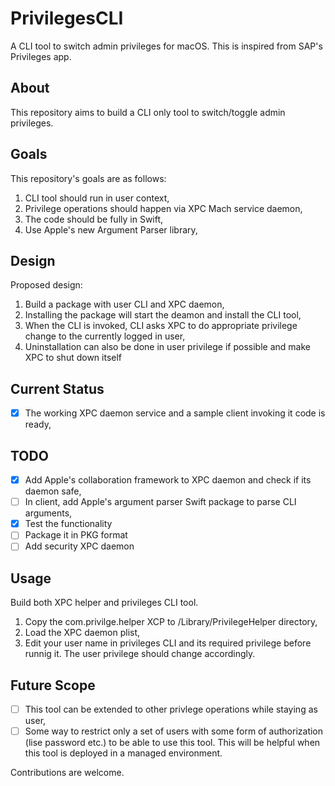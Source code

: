 # PrivilegesCLI
A CLI tool to switch admin privileges for macOS. This is inspired from SAP's Privileges app. 

## About
This repository aims to build a CLI only tool to switch/toggle admin privileges.

## Goals
This repository's goals are as follows:
1. CLI tool should run in user context,
2. Privilege operations should happen via XPC Mach service daemon,
3. The code should be fully in Swift,
4. Use Apple's new Argument Parser library,

## Design
Proposed design:
1. Build a package with user CLI and XPC daemon,
2. Installing the package will start the deamon and install the CLI tool,
3. When the CLI is invoked, CLI asks XPC to do appropriate privilege change to the currently 
logged in user,
4. Uninstallation can also be done in user privilege if possible and make XPC to shut down 
itself

## Current Status
- [x] The working XPC daemon service and a sample client invoking it code is ready,

## TODO
- [x] Add Apple's collaboration framework to XPC daemon and check if its daemon safe,
- [ ] In client, add Apple's argument parser Swift package to parse CLI arguments,
- [x] Test the functionality
- [ ] Package it in PKG format
- [ ] Add security XPC daemon

## Usage
Build both XPC helper and privileges CLI tool. 
1. Copy the com.privilge.helper XCP to /Library/PrivilegeHelper directory,
2. Load the XPC daemon plist,
3. Edit your user name in privileges CLI and its required privilege before runnig it. The user privilege should change accordingly.

## Future Scope
- [ ] This tool can be extended to other privlege operations while staying as user,
- [ ] Some way to restrict only a set of users with some form of authorization (lise password etc.) to 
be able to use this tool. This will be helpful when this tool is deployed in a managed environment.

Contributions are welcome.
